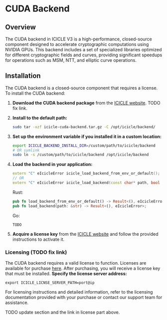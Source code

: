 
# CUDA Backend

## Overview

The CUDA backend in ICICLE V3 is a high-performance, closed-source component designed to accelerate cryptographic computations using NVIDIA GPUs. This backend includes a set of specialized libraries optimized for different cryptographic fields and curves, providing significant speedups for operations such as MSM, NTT, and elliptic curve operations.

## Installation

The CUDA backend is a closed-source component that requires a license. To install the CUDA backend:

1. **Download the CUDA backend package** from the [ICICLE website](#). TODO fix link.

2. **Install to the default path:**
   ```bash
   sudo tar -xzf icicle-cuda-backend.tar.gz -C /opt/icicle/backend/
   ```

3. **Set up the environment variable if you installed it in a custom location:**
   ```bash
   export ICICLE_BACKEND_INSTALL_DIR=/custom/path/to/icicle/backend
   # OR symlink
   sudo ln -s /custom/path/to/icicle/backend /opt/icicle/backend
   ```

4. **Load the backend in your application:**
   ```cpp
   extern "C" eIcicleError icicle_load_backend_from_env_or_default();
   // OR
   extern "C" eIcicleError icicle_load_backend(const char* path, bool is_recursive);
   ```
   Rust:
    ```rust
    pub fn load_backend_from_env_or_default() -> Result<(), eIcicleError>;
    pub fn load_backend(path: &str) -> Result<(), eIcicleError>;
    ```
    Go:
    ```
    TODO
    ```

5. **Acquire a license key** from the [ICICLE website](#) and follow the provided instructions to activate it.



### Licensing (TODO fix link)

The CUDA backend requires a valid license to function. Licenses are available for purchase [here](#). After purchasing, you will receive a license key that must be installed. **Specify the license server address:**
```
export ICICLE_LICNSE_SERVER_PATH=port@ip
```

For licensing instructions and detailed information, refer to the licensing documentation provided with your purchase or contact our support team for assistance.

TODO update section and the link in license part above.


